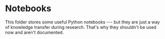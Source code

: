 # Notebooks
This folder stores some useful Python notebooks --- but they are just a way of knowledge transfer during research. That's why they shouldn't be used now and aren't documented.
